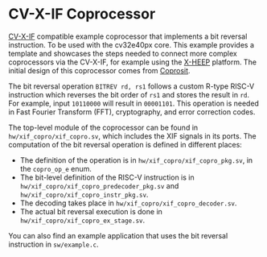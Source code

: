 # CV-X-IF Coprocessor

[CV-X-IF](https://docs.openhwgroup.org/projects/openhw-group-core-v-xif/en/latest/intro.html)
compatible example coprocessor that implements a bit reversal instruction. To be used
with the cv32e40px core. This example provides a template and showcases the steps needed
to connect more complex coprocessors via the CV-X-IF, for example using the [X-HEEP](https://github.com/esl-epfl/x-heep)
platform. The initial design of this coprocessor comes from [Coprosit](https://github.com/esl-epfl/Coprosit).

The bit reversal operation `BITREV rd, rs1` follows a custom R-type RISC-V instruction
which reverses the bit order of `rs1` and stores the result in `rd`. For example, input
`10110000` will result in `00001101`. This operation is needed in Fast Fourier Transform
(FFT), cryptography, and error correction codes.

The top-level module of the coprocessor can be found in `hw/xif_copro/xif_copro.sv`,
which includes the XIF signals in its ports. The computation of the bit reversal
operation is defined in different places:
- The definition of the operation is in `hw/xif_copro/xif_copro_pkg.sv`, in the
`copro_op_e` enum.
- The bit-level definition of the RISC-V instruction is in `hw/xif_copro/xif_copro_predecoder_pkg.sv`
and `hw/xif_copro/xif_copro_instr_pkg.sv`.
- The decoding takes place in `hw/xif_copro/xif_copro_decoder.sv`.
- The actual bit reversal execution is done in `hw/xif_copro/xif_copro_ex_stage.sv`.

You can also find an example application that uses the bit reversal instruction in
`sw/example.c`.
